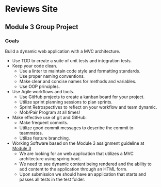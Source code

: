 # Reviews Site

## Module 3 Group Project

### Goals
Build a dynamic web application with a MVC architecture.
- Use TDD to create a suite of unit tests and integration tests.
- Keep your code clean.
  - Use a linter to maintain code style and formatting standards.
  - Use proper naming conventions.
  - Make clear and concise names for methods and variables.
  - Use OOP principles.
- Use Agile workflows and tools.
    - Use GitHub projects to create a kanban board for your project.
    - Utilize sprint planning sessions to plan sprints.
    - Sprint Retrospectives to reflect on your workflow and team dynamic.
    - Mob/Pair Program at all times!
- Make effective use of git and GitHub.
  - Make frequent commits.
  - Utilize good commit messages to describe the commit to teammates.
  - Utilize feature branching.
- Working Software based on the Module 3 assignment guideline at [Module 3](https://wecancodeit-materials.netlify.com/cohorts/java/module-three/) 
  - We are looking for an web application that utilizes a MVC architecture using spring boot.  
  - We need to see dynamic content being rendered and the ability to add content to the application through an HTML form.
  - Upon submission we should have an application that starts and passes all tests in the test folder.